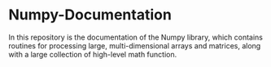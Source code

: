 # Numpy-Documentation
In this repository is the documentation of the Numpy library, which contains routines for processing large, multi-dimensional arrays and matrices, along with a large collection of high-level math function.
